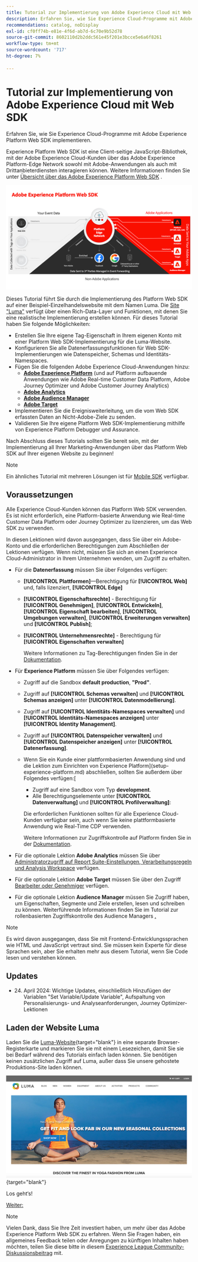 ```yaml
---
title: Tutorial zur Implementierung von Adobe Experience Cloud mit Web SDK
description: Erfahren Sie, wie Sie Experience Cloud-Programme mit Adobe Experience Platform Web SDK implementieren.
recommendations: catalog, noDisplay
exl-id: cf0ff74b-e81e-4f6d-ab7d-6c70e9b52d78
source-git-commit: 8602110d2b2ddc561e45f201e3bcce5e6a6f8261
workflow-type: tm+mt
source-wordcount: '717'
ht-degree: 7%

---
```


# Tutorial zur Implementierung von Adobe Experience Cloud mit Web SDK

Erfahren Sie, wie Sie Experience Cloud-Programme mit Adobe Experience Platform Web SDK implementieren. 

Experience Platform Web SDK ist eine Client-seitige JavaScript-Bibliothek, mit der Adobe Experience Cloud-Kunden über das Adobe Experience Platform-Edge Network sowohl mit Adobe-Anwendungen als auch mit Drittanbieterdiensten interagieren können. Weitere Informationen finden Sie unter [Übersicht über das Adobe Experience Platform Web SDK](https://experienceleague.adobe.com/en/docs/experience-platform/edge/home) .

![Experience Platform Web SDK-Architektur](assets/dc-websdk.png)

Dieses Tutorial führt Sie durch die Implementierung des Platform Web SDK auf einer Beispiel-Einzelhandelswebsite mit dem Namen Luma. Die [Site &quot;Luma&quot;](https://luma.enablementadobe.com/content/luma/us/en.html) verfügt über einen Rich-Data-Layer und Funktionen, mit denen Sie eine realistische Implementierung erstellen können. Für dieses Tutorial haben Sie folgende Möglichkeiten:

* Erstellen Sie Ihre eigene Tag-Eigenschaft in Ihrem eigenen Konto mit einer Platform Web SDK-Implementierung für die Luma-Website.
* Konfigurieren Sie alle Datenerfassungsfunktionen für Web SDK-Implementierungen wie Datenspeicher, Schemas und Identitäts-Namespaces.
* Fügen Sie die folgenden Adobe Experience Cloud-Anwendungen hinzu:
   * **[Adobe Experience Platform](setup-experience-platform.md)** (und auf Platform aufbauende Anwendungen wie Adobe Real-time Customer Data Platform, Adobe Journey Optimizer und Adobe Customer Journey Analytics)
   * **[Adobe Analytics](setup-analytics.md)**
   * **[Adobe Audience Manager](setup-audience-manager.md)**
   * **[Adobe Target](setup-target.md)**
* Implementieren Sie die Ereignisweiterleitung, um die vom Web SDK erfassten Daten an Nicht-Adobe-Ziele zu senden.
* Validieren Sie Ihre eigene Platform Web SDK-Implementierung mithilfe von Experience Platform Debugger und Assurance.

Nach Abschluss dieses Tutorials sollten Sie bereit sein, mit der Implementierung all Ihrer Marketing-Anwendungen über das Platform Web SDK auf Ihrer eigenen Website zu beginnen!


>[!NOTE]
>
>Ein ähnliches Tutorial mit mehreren Lösungen ist für [Mobile SDK](../tutorial-mobile-sdk/overview.md) verfügbar.

## Voraussetzungen

Alle Experience Cloud-Kunden können das Platform Web SDK verwenden. Es ist nicht erforderlich, eine Platform-basierte Anwendung wie Real-time Customer Data Platform oder Journey Optimizer zu lizenzieren, um das Web SDK zu verwenden.

In diesen Lektionen wird davon ausgegangen, dass Sie über ein Adobe-Konto und die erforderlichen Berechtigungen zum Abschließen der Lektionen verfügen. Wenn nicht, müssen Sie sich an einen Experience Cloud-Administrator in Ihrem Unternehmen wenden, um Zugriff zu erhalten.

* Für die **Datenerfassung** müssen Sie über Folgendes verfügen:
   * **[!UICONTROL Plattformen]**—Berechtigung für **[!UICONTROL Web]** und, falls lizenziert, **[!UICONTROL Edge]**
   * **[!UICONTROL Eigenschaftsrechte]** - Berechtigung für **[!UICONTROL Genehmigen]**, **[!UICONTROL Entwickeln]**, **[!UICONTROL Eigenschaft bearbeiten]**, **[!UICONTROL Umgebungen verwalten]**, **[!UICONTROL Erweiterungen verwalten]** und **[!UICONTROL Publish]**;
   * **[!UICONTROL Unternehmensrechte]** - Berechtigung für **[!UICONTROL Eigenschaften verwalten]**

     Weitere Informationen zu Tag-Berechtigungen finden Sie in der [Dokumentation](https://experienceleague.adobe.com/en/docs/experience-platform/tags/admin/user-permissions).

* Für **Experience Platform** müssen Sie über Folgendes verfügen:

   * Zugriff auf die Sandbox **default production**, **&quot;Prod&quot;**.
   * Zugriff auf **[!UICONTROL Schemas verwalten]** und **[!UICONTROL Schemas anzeigen]** unter **[!UICONTROL Datenmodellierung]**.
   * Zugriff auf **[!UICONTROL Identitäts-Namespaces verwalten]** und **[!UICONTROL Identitäts-Namespaces anzeigen]** unter **[!UICONTROL Identity Management]**.
   * Zugriff auf **[!UICONTROL Datenspeicher verwalten]** und **[!UICONTROL Datenspeicher anzeigen]** unter **[!UICONTROL Datenerfassung]**.
   * Wenn Sie ein Kunde einer plattformbasierten Anwendung sind und die Lektion zum Einrichten von Experience Platform](setup-experience-platform.md) abschließen, sollten Sie außerdem über Folgendes verfügen:[
      * Zugriff auf eine Sandbox vom Typ **development**.
      * Alle Berechtigungselemente unter **[!UICONTROL Datenverwaltung]** und **[!UICONTROL Profilverwaltung]**:

     Die erforderlichen Funktionen sollten für alle Experience Cloud-Kunden verfügbar sein, auch wenn Sie keine plattformbasierte Anwendung wie Real-Time CDP verwenden.

     Weitere Informationen zur Zugriffskontrolle auf Platform finden Sie in der [Dokumentation](https://experienceleague.adobe.com/en/docs/experience-platform/access-control/home).

* Für die optionale Lektion **Adobe Analytics** müssen Sie über [Administratorzugriff auf Report Suite-Einstellungen, Verarbeitungsregeln und Analysis Workspace](https://experienceleague.adobe.com/en/docs/analytics/admin/admin-console/home) verfügen.

* Für die optionale Lektion **Adobe Target** müssen Sie über den Zugriff [Bearbeiter oder Genehmiger](https://experienceleague.adobe.com/en/docs/target/using/administer/manage-users/enterprise/properties-overview#section_8C425E43E5DD4111BBFC734A2B7ABC80) verfügen.

* Für die optionale Lektion **Audience Manager** müssen Sie Zugriff haben, um Eigenschaften, Segmente und Ziele erstellen, lesen und schreiben zu können. Weiterführende Informationen finden Sie im Tutorial zur rollenbasierten Zugriffskontrolle des Audience Managers [.](https://experienceleague.adobe.com/en/docs/audience-manager-learn/tutorials/setup-and-admin/user-management/setting-permissions-with-role-based-access-control)


>[!NOTE]
>
>Es wird davon ausgegangen, dass Sie mit Frontend-Entwicklungssprachen wie HTML und JavaScript vertraut sind. Sie müssen kein Experte für diese Sprachen sein, aber Sie erhalten mehr aus diesem Tutorial, wenn Sie Code lesen und verstehen können.

## Updates

* 24. April 2024: Wichtige Updates, einschließlich Hinzufügen der Variablen &quot;Set Variable/Update Variable&quot;, Aufspaltung von Personalisierungs- und Analyseanforderungen, Journey Optimizer-Lektionen

## Laden der Website Luma

Laden Sie die [Luma-Website](https://luma.enablementadobe.com/content/luma/us/en.html){target="blank"} in eine separate Browser-Registerkarte und markieren Sie sie mit einem Lesezeichen, damit Sie sie bei Bedarf während des Tutorials einfach laden können. Sie benötigen keinen zusätzlichen Zugriff auf Luma, außer dass Sie unsere gehostete Produktions-Site laden können.

[![Luma-Website](assets/old-overview-luma.png)](https://luma.enablementadobe.com/content/luma/us/en.html){target="blank"}

Los geht‘s!

[Weiter: ](configure-schemas.md)

>[!NOTE]
>
>Vielen Dank, dass Sie Ihre Zeit investiert haben, um mehr über das Adobe Experience Platform Web SDK zu erfahren. Wenn Sie Fragen haben, ein allgemeines Feedback teilen oder Anregungen zu künftigen Inhalten haben möchten, teilen Sie diese bitte in diesem [Experience League Community-Diskussionsbeitrag](https://experienceleaguecommunities.adobe.com/t5/adobe-experience-platform-data/tutorial-discussion-implement-adobe-experience-cloud-with-web/td-p/444996) mit.
